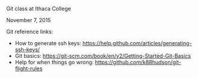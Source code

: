 Git class at Ithaca College

November 7, 2015

Git reference links:

- How to generate ssh keys: https://help.github.com/articles/generating-ssh-keys/
- Git basics: https://git-scm.com/book/en/v2/Getting-Started-Git-Basics
- Help for when things go wrong: https://github.com/k88hudson/git-flight-rules
